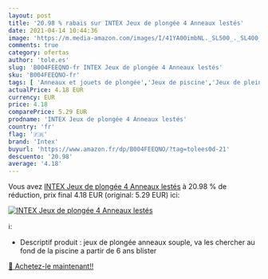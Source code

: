 ```yaml
---
layout: post
title: '20.98 % rabais sur INTEX Jeux de plongée 4 Anneaux lestés'
date: 2021-04-14 10:44:36
image: 'https://m.media-amazon.com/images/I/41YA00imbNL._SL500_._SL400_.jpg'
comments: true
category: ofertas
author: 'tole.es'
slug: 'B004FEEQNO-fr INTEX Jeux de plongée 4 Anneaux lestés'
sku: 'B004FEEQNO-fr'
tags: [ 'Anneaux et jouets de plongée','Jeux de piscine','Jeux de plein air et sports','Jeux deau et de plage','Jeux et Jouets','Jeux et jouets','intex', ]
actualPrice: 4.18 EUR
currency: EUR
price: 4.18
comparePrice: 5.29 EUR
prodname: 'INTEX Jeux de plongée 4 Anneaux lestés'
country: 'fr'
flag: '🇫🇷'
brand: 'Intex'
buyurl: 'https://www.amazon.fr/dp/B004FEEQNO/?tag=tolees0d-21'
descuento: '20.98'
average: '4.18'
---
```


Vous avez [INTEX Jeux de plongée 4 Anneaux lestés](https://www.amazon.fr/dp/B004FEEQNO/?tag=tolees0d-21)  à  20.98 % de réduction, prix final  4.18 EUR (original: 5.29 EUR) ici:

[![INTEX Jeux de plongée 4 Anneaux lestés](https://m.media-amazon.com/images/I/41YA00imbNL._SL500_._SL400_.jpg)](https://www.amazon.fr/dp/B004FEEQNO/?tag=tolees0d-21)

ℹ️:

- Descriptif produit : jeux de plongée anneaux souple, va les chercher au fond de la piscine a partir de 6 ans blister

[🛒 Achetez-le maintenant!!](https://www.amazon.fr/dp/B004FEEQNO/?tag=tolees0d-21)

